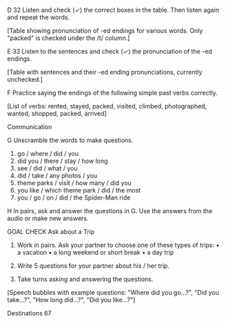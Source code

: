 D 32 Listen and check (✓) the correct boxes in the table. Then listen again and repeat the words.

[Table showing pronunciation of -ed endings for various words. Only "packed" is checked under the /t/ column.]

E 33 Listen to the sentences and check (✓) the pronunciation of the -ed endings.

[Table with sentences and their -ed ending pronunciations, currently unchecked.]

F Practice saying the endings of the following simple past verbs correctly.

[List of verbs: rented, stayed, packed, visited, climbed, photographed, wanted, shopped, packed, arrived]

Communication

G Unscramble the words to make questions.

1. go / where / did / you
2. did you / there / stay / how long
3. see / did / what / you
4. did / take / any photos / you
5. theme parks / visit / how many / did you
6. you like / which theme park / did / the most
7. you / go / on / did / the Spider-Man ride

H In pairs, ask and answer the questions in G. Use the answers from the audio or make new answers.

GOAL CHECK Ask about a Trip

1. Work in pairs. Ask your partner to choose one of these types of trips:
   • a vacation
   • a long weekend or short break
   • a day trip

2. Write 5 questions for your partner about his / her trip.

3. Take turns asking and answering the questions.

[Speech bubbles with example questions: "Where did you go...?", "Did you take...?", "How long did...?", "Did you like...?"]

Destinations 67